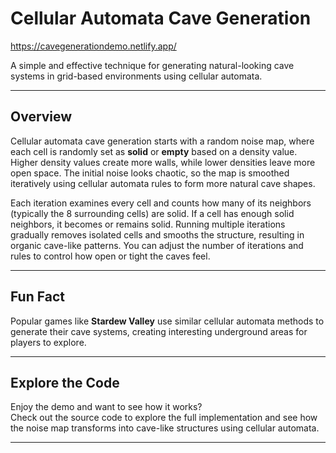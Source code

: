 # Cellular Automata Cave Generation

https://cavegenerationdemo.netlify.app/

A simple and effective technique for generating natural-looking cave systems in grid-based environments using cellular automata.

---

## Overview

Cellular automata cave generation starts with a random noise map, where each cell is randomly set as **solid** or **empty** based on a density value. Higher density values create more walls, while lower densities leave more open space. The initial noise looks chaotic, so the map is smoothed iteratively using cellular automata rules to form more natural cave shapes.

Each iteration examines every cell and counts how many of its neighbors (typically the 8 surrounding cells) are solid. If a cell has enough solid neighbors, it becomes or remains solid. Running multiple iterations gradually removes isolated cells and smooths the structure, resulting in organic cave-like patterns. You can adjust the number of iterations and rules to control how open or tight the caves feel.

---

## Fun Fact

Popular games like **Stardew Valley** use similar cellular automata methods to generate their cave systems, creating interesting underground areas for players to explore.

---

## Explore the Code

Enjoy the demo and want to see how it works?  
Check out the source code to explore the full implementation and see how the noise map transforms into cave-like structures using cellular automata.

---
